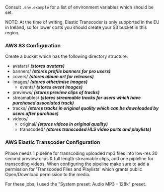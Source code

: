 Consult `.env.example` for a list of environment variables which should be set.

NOTE: At the time of writing, Elastic Transcoder is only supported in the EU in Ireland, so for lower costs you should
create your S3 bucket in this region.

### AWS S3 Configuration
Create a bucket which has the following directory structure:
 * avatars/ *__(stores avatars)__*
 * banners/ *__(stores profile banners for pro users)__*
 * covers/ *__(stores album art for releases)__*
 * images/ *__(stores other/misc images)__*
    * events/ *__(stores event images)__*
 * previews/  *__(stores preview clips of tracks)__*
 * streamables/  *__(stores streamable tracks for users which have purchased associated track)__*
 * tracks/ *__(stores tracks in original quality which can be downloaded by users after purchase)__*
 * videos/
    * original/ *__(stores videos in original quality)__*
    * transcoded/  *__(stores transcoded HLS video parts and playlists)__*
 
  
### AWS Elastic Transcoder Configuration
Phase needs 1 pipeline for transcoding uploaded mp3 files into low-res 30 second preview clips & full length streamable
clips, and one pipleline for transcoding videos. When configuring the pipeline make sure to add a permission for
'Transcoded Files and Playlists' which grants public Open/Download permission to the media.
 
For these jobs, I used the "System preset: Audio MP3 - 128k" preset.
